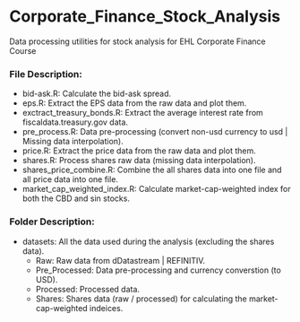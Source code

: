 # Corporate_Finance_Stock_Analysis
Data processing utilities for stock analysis for EHL Corporate Finance Course

### File Description:
- bid-ask.R: Calculate the bid-ask spread.
- eps.R: Extract the EPS data from the raw data and plot them.
- exctract_treasury_bonds.R: Extract the average interest rate from fiscaldata.treasury.gov data.
- pre_process.R: Data pre-processing (convert non-usd currency to usd | Missing data interpolation).
- price.R: Extract the price data from the raw data and plot them.
- shares.R: Process shares raw data (missing data interpolation).
- shares_price_combine.R: Combine the all shares data into one file and all price data into one file.
- market_cap_weighted_index.R: Calculate market-cap-weighted index for both the CBD and sin stocks.

### Folder Description:
- datasets: All the data used during the analysis (excluding the shares data).
  - Raw: Raw data from dDatastream | REFINITIV.
  - Pre_Processed: Data pre-processing and currency converstion (to USD).
  - Processed: Processed data.
  - Shares: Shares data (raw / processed) for calculating the market-cap-weighted indeices.

